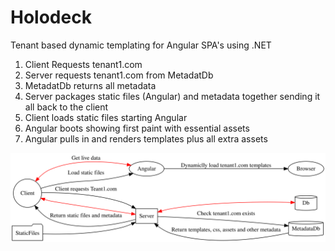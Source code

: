 # Holodeck

Tenant based dynamic templating for Angular SPA's using .NET

1. Client Requests tenant1.com
2. Server requests tenant1.com from MetadatDb
3. MetadatDb returns all metadata
4. Server packages static files (Angular) and metadata together sending it all back to the client  
5. Client loads static files starting Angular
6. Angular boots showing first paint with essential assets
7. Angular pulls in and renders templates plus all extra assets

![graph](./holodeck.svg)